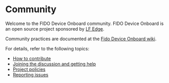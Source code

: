 # Community

Welcome to the FIDO Device Onboard community. FIDO Device Onboard is an open source project sponsored by [LF Edge](https://www.lfedge.org/projects/fidodeviceonboard/).

Community practices are documented at the [Fido Device Onboard wiki](https://www.lfedge.org/projects/fidodeviceonboard).

For details, refer to the following topics:

* [How to contribute](https://wiki.lfedge.org/display/SDO/Contributing)
* [Joining the discussion and getting help](https://wiki.lfedge.org/display/SDO/Getting+Help)
* [Project policies](https://wiki.lfedge.org/display/SDO/Project+Policies)
* [Reporting issues](https://wiki.lfedge.org/display/SDO/Reporting+Issues)

